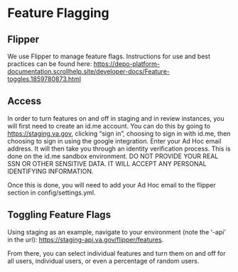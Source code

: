 # Feature Flagging

## Flipper

We use Flipper to manage feature flags. Instructions for use and best practices can be found here: https://depo-platform-documentation.scrollhelp.site/developer-docs/Feature-toggles.1859780873.html

## Access
In order to turn features on and off in staging and in review instances, you will first need to create an id.me account. You can do this by going to https://staging.va.gov, clicking “sign in”, choosing to sign in with id.me, then choosing to sign in using the google integration. Enter your Ad Hoc email address. It will then take you through an identity verification process. This is done on the id.me sandbox environment. DO NOT PROVIDE YOUR REAL SSN OR OTHER SENSITIVE DATA. IT WILL ACCEPT ANY PERSONAL IDENTIFYING INFORMATION.

Once this is done, you will need to add your Ad Hoc email to the flipper section in config/settings.yml.

## Toggling Feature Flags

Using staging as an example, navigate to your environment (note the ‘-api’ in the url): https://staging-api.va.gov/flipper/features.

From there, you can select individual features and turn them on and off for all users, individual users, or even a percentage of random users.